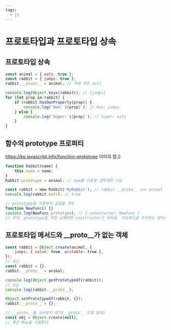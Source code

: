 ```yaml
---
tags:
  - js
---
```


# 프로토타입과 프로토타입 상속

## 프로토타입 상속

```js
const animal = { eats: true };
const rabbit = { jumps: true };
rabbit.__proto__ = animal; // 객체 혹은 null

console.log(Object.keys(rabbit)); // [jumps]
for (let prop in rabbit) {
	if (rabbit.hasOwnProperty(prop)) {
		console.log(`Own: ${prop}`); // Own: jumps
	} else {
		console.log(`Super: ${prop}`); // Super: eats
	}
}
```

## 함수의 prototype 프로퍼티

<https://ko.javascript.info/function-prototype> 이미지 참고

```js
function Rabbit(name) {
	this.name = name;
}
Rabbit.prototype = animal; // new를 이용할 경우에만 쓰임

const rabbit = new Rabbit('MyRabbit'); // rabbit.__proto__ === animal
console.log(rabbit.eats); // true

// prototype을 지정하지 않았을 경우
function NewFunc() {}
console.log(NewFunc.prototype); // { constructor: NewFunc }
// 주의: prototype을 직접 교체하면 constructor가 사라짐. 프로퍼티를 추가하는 방식으로 구현할 것
```

## 프로토타입 메서드와 __proto__가 없는 객체

```js
const rabbit = Object.create(animal, {
	jumps: { value: true, writable: true },
});
// 또는
const rabbit = {};
rabbit.__proto__ = animal;

console.log(Object.getPrototypeOf(rabbit));
// 또는
console.log(rabbit.__proto__);

Object.setPrototypeOf(rabbit, {});
rabbit.__proto__ = {};

// __proto__를 상속받지 않기(__proto__ 오염 방지)
const obj = Object.create(null);
// 혹은 Map을 사용한다
```

<PageTags />
